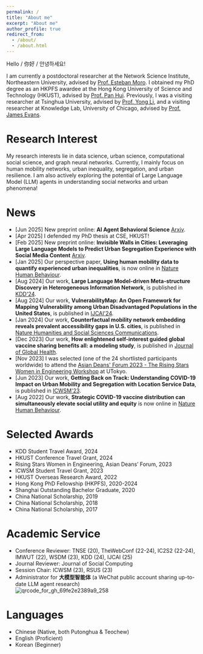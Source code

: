 ```yaml
---
permalink: /
title: "About me"
excerpt: "About me"
author_profile: true
redirect_from: 
  - /about/
  - /about.html
---
```


Hello / 你好 / 안녕하세요! 

I am currently a postdoctoral researcher at the Network Science Institute, Northeastern University, advised by [Prof. Esteban Moro](https://estebanmoro.org/). I obtained my PhD degree as an HKPFS awardee at the Hong Kong University of Science and Technology (HKUST), advised by [Prof. Pan Hui](https://en.wikipedia.org/wiki/Pan_Hui). Previously, I was a visiting researcher at Tsinghua University, advised by [Prof. Yong Li](http://fi.ee.tsinghua.edu.cn/~liyong/), and a visiting researcher at Knowledge Lab, University of Chicago, advised by [Prof. James Evans](https://sociology.uchicago.edu/directory/james-evans). 



# Research Interest
My research interests lie in data science, urban science, computational social science, and graph neural networks. Currently, I mainly focus on human mobility networks, urban inequality, segregation, and urban resilience. I am also actively exploring the potential of Large Language Model (LLM) agents in understanding social networks and urban phenomena!  


# News
- [Jun 2025] New preprint online: **AI Agent Behavioral Science** [Arxiv](https://arxiv.org/abs/2506.06366).
- [Apr 2025] I defended my PhD thesis at CSE, HKUST!
- [Feb 2025] New preprint online: **Invisible Walls in Cities: Leveraging Large Language Models to Predict Urban Segregation Experience with Social Media Content** [Arxiv](https://arxiv.org/abs/2503.04773v1).
- [Jan 2025] Our perspective paper, **Using human mobility data to quantify experienced urban inequalities**, is now online in [Nature Human Behaviour](https://doi.org/10.1038/s41562-024-02079-0).
- [Aug 2024] Our work, **Large Language Model-driven Meta-structure Discovery in Heterogeneous Information Network**, is published in [KDD'24](https://doi.org/10.1145/3637528.3671965).
- [Aug 2024] Our work, **VulnerabilityMap: An Open Framework for Mapping Vulnerability among Urban Disadvantaged Populations in the United States**, is published in [IJCAI'24](https://www.ijcai.org/proceedings/2024/0797.pdf).
- [Jan 2024] Our work, **Counterfactual mobility network embedding reveals prevalent accessibility gaps in U.S. cities**, is published in [Nature Humanities and Social Sciences Communications](https://doi.org/10.1057/s41599-023-02570-5).
- [Dec 2023] Our work, **How enlightened self-interest guided global vaccine sharing benefits all: a modeling study**, is published in [Journal of Global Health](https://jogh.org/2023/jogh-13-06038).
- [Nov 2023] I was selected (one of the 24 shortlisted participants worldwide) to attend the [Asian Deans' Forum 2023 - The Rising Stars Women in Engineering Workshop](https://www.risingstarsasia.org/index.php) at UTokyo.
- [Jun 2023] Our work, **Getting Back on Track: Understanding COVID-19 Impact on Urban Mobility and Segregation with Location Service Data**, is published in [ICWSM'23](https://doi.org/10.1609/icwsm.v17i1.22132).
- [Aug 2022] Our work, **Strategic COVID-19 vaccine distribution can simultaneously elevate social utility and equity** is now online in [Nature Human Behaviour](https://www.nature.com/articles/s41562-022-01429-0).

<!--- [Apr 2024] Our submission on mobility network resilience is accepted to [IC2S2'24](https://ic2s2-2024.org/) in Philadelphia!-->
<!--- [Aug 2023] I presented a poster about [my NatHumBehav work](https://www.nature.com/articles/s41562-022-01429-0) at The First Research Summit for Urban Science ([RSUS'23](https://fi.ee.tsinghua.edu.cn/RSUSHD2023/)) in Beijing. -->
<!---[Apr 2024] I am admitted to the Summer Institute of Computational Social Science at UPenn ([SICSS-Penn](https://sicss.io/2024/penn/))! -->
<!--- [Apr 2023] I ended my fantastic visit at UChicago, and started my new visit at [FIB Lab](http://fi.ee.tsinghua.edu.cn/), Tsinghua University.-->
<!-- - [Dec 2022] I started my research visit at [Knowledge Lab](https://www.knowledgelab.org/), Uchicago. -->

# Selected Awards
- KDD Student Travel Award, 2024
- HKUST Conference Travel Grant, 2024
- Rising Stars Women in Engineering, Asian Deans’ Forum, 2023
- ICWSM Student Travel Grant, 2023
- HKUST Overseas Research Award, 2022
- Hong Kong PhD Fellowship (HKPFS), 2020-2024
- Shanghai Outstanding Bachelor Graduate, 2020
- China National Scholarship, 2019
- China National Scholarship, 2018
- China National Scholarship, 2017


# Academic Service
- Conference Reviewer: TNSE (20), TheWebConf (22-24), IC2S2 (22-24), IMWUT (22), WSDM (23), KDD (24), IJCAI (25)
- Journal Reviewer: Journal of Social Computing
- Session Chair: ICWSM (23), RSUS (23)
- Administrator for **大模型智能体** (a WeChat public account sharing up-to-date LLM agent research) \
![qrcode_for_gh_69fe2e2389a9_258](https://github.com/user-attachments/assets/2128b6d5-5c90-45e2-8613-fa070d104256)



# Languages
- Chinese (Native, both Putonghua & Teochew)
- English (Proficient)
- Korean (Beginner)



